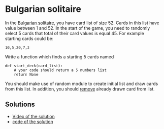 # Bulgarian solitaire

In the [Bulgarian solitaire](https://en.wikipedia.org/wiki/Bulgarian_solitaire), you have card list of size 52.
Cards in this list have value between 1 and 52.
In the start of the game, you need to randomly select 5 cards that total of  their card values is equal 45.
For example starting cards could be:

	10,5,20,7,3 


Write a function which finds a starting 5 cards named

	def start_deck(card_list):
		# your code should return a 5 numbers list
		return None


You should make use of random module to create initial list and draw cards from this list.
In addition, you should [remove](https://www.w3schools.com/python/gloss_python_remove_list_items.asp) already drawn card from list.



## Solutions

- [Video of the solution](https://youtu.be/GwjrQY4EHVE)
- [code of the solution](solutions/Bulgarian_solitaire.py)

